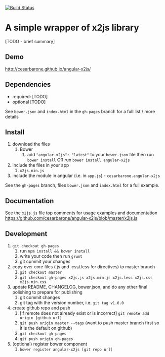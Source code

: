[![Build Status](https://secure.travis-ci.org/username/reponame.png?branch=master)](https://travis-ci.org/cesarbarone/angular-x2js)
# A simple wrapper of x2js library

[TODO - brief summary]

## Demo
http://cesarbarone.github.io/angular-x2js/

## Dependencies
- required:
	[TODO]
- optional
	[TODO]

See `bower.json` and `index.html` in the `gh-pages` branch for a full list / more details

## Install
1. download the files
	1. Bower
		1. add `"angular-x2js": "latest"` to your `bower.json` file then run `bower install` OR run `bower install angular-x2js`
2. include the files in your app
	1. `x2js.min.js`
3. include the module in angular (i.e. in `app.js`) - `cesarbarone.angular-x2js`

See the `gh-pages` branch, files `bower.json` and `index.html` for a full example.


## Documentation
See the `x2js.js` file top comments for usage examples and documentation
https://github.com/cesarbarone/angular-x2js/blob/master/x2js.js


## Development

1. `git checkout gh-pages`
	1. run `npm install && bower install`
	2. write your code then run `grunt`
	3. git commit your changes
2. copy over core files (.js and .css/.less for directives) to master branch
	1. `git checkout master`
	2. `git checkout gh-pages x2js.js x2js.min.js x2js.less x2js.css x2js.min.css`
3. update README, CHANGELOG, bower.json, and do any other final polishing to prepare for publishing
	1. git commit changes
	2. git tag with the version number, i.e. `git tag v1.0.0`
4. create github repo and push
	1. [if remote does not already exist or is incorrect] `git remote add origin [github url]`
	2. `git push origin master --tags` (want to push master branch first so it is the default on github)
	3. `git checkout gh-pages`
	4. `git push origin gh-pages`
5. (optional) register bower component
	1. `bower register angular-x2js [git repo url]`
